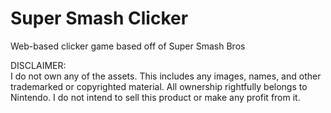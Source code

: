 # Super Smash Clicker
Web-based clicker game based off of Super Smash Bros 
  
DISCLAIMER:  
I do not own any of the assets. This includes any images, names, and other trademarked or copyrighted material. All ownership rightfully belongs to Nintendo. I do not intend to sell this product or make any profit from it.
